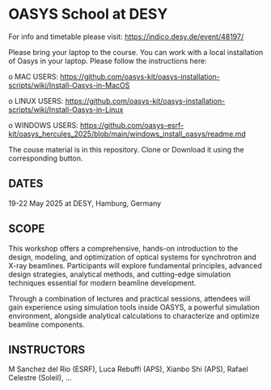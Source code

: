 OASYS School at DESY
====================

For info and timetable please visit:  https://indico.desy.de/event/48197/

Please bring your laptop to the course. You can work with a local installation of Oasys in your laptop. Please follow the instructions here: 

o MAC USERS: https://github.com/oasys-kit/oasys-installation-scripts/wiki/Install-Oasys-in-MacOS

o LINUX USERS: https://github.com/oasys-kit/oasys-installation-scripts/wiki/Install-Oasys-in-Linux

o WINDOWS USERS: https://github.com/oasys-esrf-kit/oasys_hercules_2025/blob/main/windows_install_oasys/readme.md

The couse material is in this repository. Clone or Download it using the corresponding button.



DATES
-----

19-22 May 2025 at DESY, Hamburg, Germany


SCOPE
-----
This workshop offers a comprehensive, hands-on introduction to the design, modeling, and optimization of optical systems for synchrotron and X-ray beamlines. Participants will explore fundamental principles, advanced design strategies, analytical methods, and cutting-edge simulation techniques essential for modern beamline development.

Through a combination of lectures and practical sessions, attendees will gain experience using simulation tools inside OASYS, a powerful simulation environment, alongside analytical calculations to characterize and optimize beamline components.



INSTRUCTORS
-----------

M Sanchez del Rio (ESRF), Luca Rebuffi (APS), Xianbo Shi (APS), Rafael Celestre (Soleil), ...



